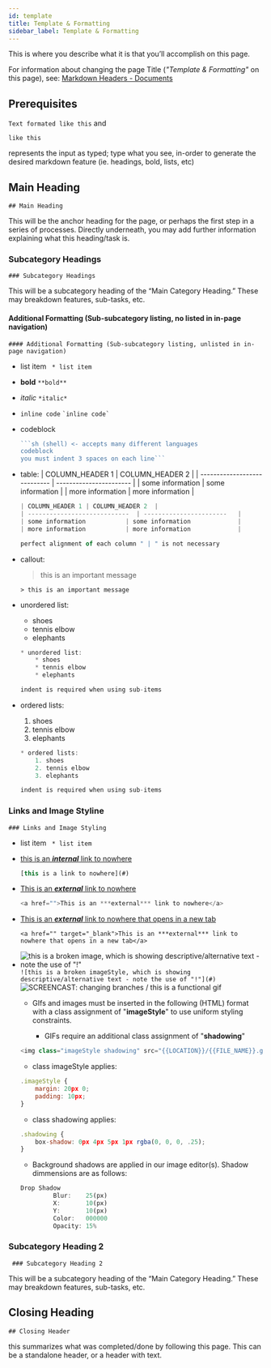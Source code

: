 ```yaml
---
id: template
title: Template & Formatting
sidebar_label: Template & Formatting
---
```


This is where you describe what it is that you’ll accomplish on this page. 

For information about changing the page Title (*"Template & Formatting"* on this page), see: <a href="https://docusaurus.io/docs/en/doc-markdown#documents" target="_blank">Markdown Headers - Documents</a>

## Prerequisites
```Text formated like this``` and
  
   
    like this 
 
represents the input as typed; type what you see, in-order to generate the desired markdown feature (ie. headings, bold, lists, etc)

## Main Heading
```## Main Heading```

This will be the anchor heading for the page, or perhaps the first step in a series of processes. Directly underneath, you may add further information explaining what this heading/task is.

### Subcategory Headings
```### Subcategory Headings```

This will be a subcategory heading of the “Main Category Heading.” These may breakdown features, sub-tasks, etc.

#### Additional Formatting (Sub-subcategory listing, no listed in in-page navigation)
```#### Additional Formatting (Sub-subcategory listing, unlisted in in-page navigation) ```

* list item
``` * list item```

* **bold** ```**bold**```
* *italic* ```*italic*```
* `inline code` ``` `inline code` ```
* codeblock
    ```javascript
   ```sh (shell) <- accepts many different languages
   codeblock
   you must indent 3 spaces on each line```
    ```
* table:
    | COLUMN_HEADER 1 | COLUMN_HEADER 2  |
    | ----------------------------  | -----------------------   |
    | some information           | some information             |
    | more information           | more information             |

    ```javascript
    | COLUMN_HEADER 1 | COLUMN_HEADER 2  |
    | ----------------------------  | -----------------------   |
    | some information           | some information             |
    | more information           | more information             |

    perfect alignment of each column " | " is not necessary
    ```


* callout:
    > this is an important message

    ```> this is an important message```
* unordered list:
    * shoes
    * tennis elbow
    * elephants

    ```javascript
    * unordered list:
        * shoes
        * tennis elbow
        * elephants
    
    indent is required when using sub-items
    ```


* ordered lists:
    1. shoes
    2. tennis elbow
    3. elephants

    ```javascript
    * ordered lists:
        1. shoes
        2. tennis elbow
        3. elephants

    indent is required when using sub-items
    ```



### Links and Image Styline
```### Links and Image Styling ```


* list item
``` * list item```

* [this is an ***internal*** link to nowhere](#) 
    ```javascript
    [this is a link to nowhere](#)
    ```
* <a href="">This is an ***external*** link to nowhere</a> 
    ```javascript
    <a href="">This is an ***external*** link to nowhere</a>
    ```
* <a href="" target="_blank">This is an ***external*** link to nowhere that opens in a new tab</a> 
    ```
    <a href="" target="_blank">This is an ***external*** link to nowhere that opens in a new tab</a>
    ```
* ![this is a broken image, which is showing descriptive/alternative text - note the use of "!"](#) ```![this is a broken imageStyle, which is showing descriptive/alternative text - note the use of "!"](#) ```
    <img class="image shadowing" src="assets/README_changeBranch.gif" alt="SCREENCAST: changing branches / this is a functional gif">

    * GIfs and images must be inserted in the following (HTML) format with a class assignment of "**imageStyle**" to use uniform styling constraints.
    
        * GIFs require an additional class assignment of "**shadowing**"

    ```javascript
    <img class="imageStyle shadowing" src="{{LOCATION}}/{{FILE_NAME}}.gif" alt="SCREENCAST: {{imageStyle DESCRIPTION}}">
    ```

    * class imageStyle applies:
    ```javascript
    .imageStyle {
        margin: 20px 0;
        padding: 10px;
    }
    ```

    * class shadowing applies:
    ```javascript
    .shadowing {
        box-shadow: 0px 4px 5px 1px rgba(0, 0, 0, .25); 
    }
    ```

    * Background shadows are applied in our image editor(s). Shadow dimmensions are as follows:
    ```javascript
    Drop Shadow
             Blur:    25(px)
             X:       10(px)
             Y:       10(px)
             Color:   000000
             Opacity: 15%
    ```

### Subcategory Heading 2
``` ### Subcategory Heading 2```

This will be a subcategory heading of the “Main Category Heading.” These may breakdown features, sub-tasks, etc.

## Closing Heading
``` ## Closing Header ```

this summarizes what was completed/done by following this page. This can be a standalone header, or a header with text.
